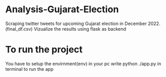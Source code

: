 ﻿# Analysis-Gujarat-Election
 Scraping twitter tweets for upcoming Gujarat election in December 2022. (final_df.csv)
 Vizualize the results using flask as backend 
 # To run the project
 You have to setup the envirnment(env) in your pc
 write python ./app.py in terminal to run the app 

